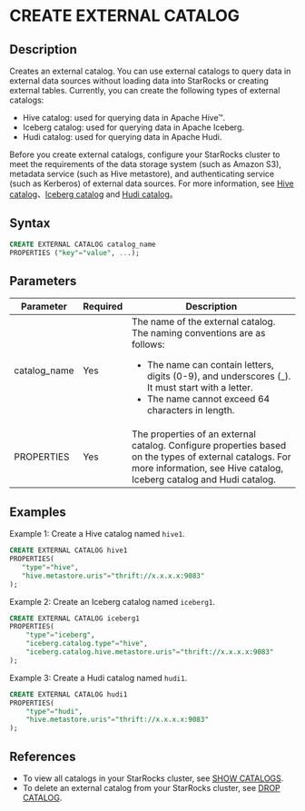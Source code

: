 # CREATE EXTERNAL CATALOG

## Description

Creates an external catalog. You can use external catalogs to query data in external data sources without loading data into StarRocks or creating external tables. Currently, you can create the following types of external catalogs:

- Hive catalog: used for querying data in Apache Hive™.
- Iceberg catalog: used for querying data in Apache Iceberg.
- Hudi catalog: used for querying data in Apache Hudi.

Before you create external catalogs, configure your StarRocks cluster to meet the requirements of the data storage system (such as Amazon S3), metadata service (such as Hive metastore), and authenticating service (such as Kerberos) of external data sources. For more information, see [Hive catalog](../../../using_starrocks/catalog/hive_catalog.md#before-you-begin)、[Iceberg catalog](../../../using_starrocks/catalog/iceberg_catalog.md#before-you-begin) and [Hudi catalog](../../../using_starrocks/catalog/hudi_catalog.md#before-you-begin)。

## Syntax

```SQL
CREATE EXTERNAL CATALOG catalog_name 
PROPERTIES ("key"="value", ...);
```

## Parameters

| **Parameter** | **Required** | **Description**                                              |
| ------------- | ------------ | ------------------------------------------------------------ |
| catalog_name  | Yes          | The name of the external catalog. The naming conventions are as follows:<ul><li>The name can contain letters, digits (0-9), and underscores (_). It must start with a letter.</li><li>The name cannot exceed 64 characters in length.</li></ul> |
| PROPERTIES    | Yes          | The properties of an external catalog. Configure properties based on the types of external catalogs. For more information, see Hive catalog, Iceberg catalog and Hudi catalog. |

## Examples

Example 1: Create a Hive catalog named `hive1`.

```SQL
CREATE EXTERNAL CATALOG hive1
PROPERTIES(
   "type"="hive", 
   "hive.metastore.uris"="thrift://x.x.x.x:9083"
);
```

Example 2:  Create an Iceberg catalog named `iceberg1`.

```SQL
CREATE EXTERNAL CATALOG iceberg1
PROPERTIES(
    "type"="iceberg",
    "iceberg.catalog.type"="hive",
    "iceberg.catalog.hive.metastore.uris"="thrift://x.x.x.x:9083"
);
```

Example 3: Create a Hudi catalog named `hudi1`.

```SQL
CREATE EXTERNAL CATALOG hudi1
PROPERTIES(
    "type"="hudi",
    "hive.metastore.uris"="thrift://x.x.x.x:9083"
);
```

## References

- To view all catalogs in your StarRocks cluster, see [SHOW CATALOGS](../data-manipulation/SHOW%20CATALOGS.md).
- To delete an external catalog from your StarRocks cluster, see [DROP CATALOG](../data-definition/DROP%20CATALOG.md).
